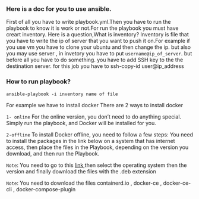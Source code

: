 ### Here is a doc for you to use ansible.
First of all you have to write playbook.yml.Then you have to run the playbook to know it is work or not.For run the playbook you must have creart inventory.
Here is a question,What is inventory?
Inventory is file that you have to write the ip of server that you want to push it on.For example if you use vm you have to clone your ubuntu and then change the ip.
but also you may use server , in invetory you have to put `username@ip_of_server`. but before all you have to do something.
you have to add SSH key to the the destination server. for this job you have to ssh-copy-id user@ip_address
### How to run playbook?
```ansible-playbook -i inventory name of file ```

For example we have to install docker
There are 2 ways to install docker

`1- online`
For the online version, you don’t need to do anything special. Simply run the playbook, and Docker will be installed for you.

`2-offline`
To install Docker offline, you need to follow a few steps: You need to install the packages in the link below on a system that has internet access,
then place the files in the Playbook, depending on the version you download, and then run the Playbook.

`Note`: You need to go to  this [link](https://download.docker.com),then select the operating system then the version and finally download the files with the .deb extension

`Note`: You need to download the files containerd.io , docker-ce , docker-ce-cli , docker-compose-plugin






